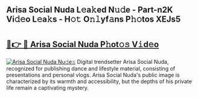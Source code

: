 ## Arisa Social Nuda L𝚎a𝚔ed N𝚞𝚍e - Part-n2K Vi𝚍𝚎o L𝚎a𝚔s - H𝚘𝚝 O𝚗𝚕yf𝚊ns P𝚑𝚘tos XEJs5

# <h2><a href="http://kf25l6.oniu.top/?m=Arisa+Social+Nuda">🔗👉 🔴 Arisa Social Nuda P𝚑ot𝚘𝚜 V𝚒d𝚎o</a></h2>

[![Arisa Social Nuda Nu𝚍e𝚜](https://i.imgur.com/0qMVB7G.gif)](http://kf25l6.oniu.top/?m=Arisa+Social+Nuda)
Digital trendsetter Arisa Social Nuda, recognized for publishing dance and lifestyle material, consisting of presentations and personal vlogs. Arisa Social Nuda's public image is characterized by its warmth and accessibility, but the depths of his private life remain a captivating mystery.  
